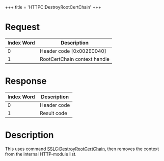 +++
title = 'HTTPC:DestroyRootCertChain'
+++

# Request

| Index Word | Description                  |
|------------|------------------------------|
| 0          | Header code \[0x002E0040\]   |
| 1          | RootCertChain context handle |

# Response

| Index Word | Description |
|------------|-------------|
| 0          | Header code |
| 1          | Result code |

# Description

This uses command
[SSLC:DestroyRootCertChain](SSLC:DestroyRootCertChain "wikilink"), then
removes the context from the internal HTTP-module list.
